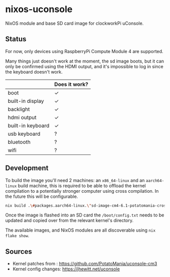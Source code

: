 # nixos-uconsole

NixOS module and base SD card image for clockworkPi uConsole.

## Status

For now, only devices using RaspberryPi Compute Module 4 are supported.

Many things just doesn't work at the moment, the sd image boots, but it can only be confirmed using
the HDMI output, and it's impossible to log in since the keyboard doesn't work.

|                   | Does it work? |
|------------------ | ------------- |
| boot              | ✓             |
| built-in display  | ✓             |
| backlight         | ✓             |
| hdmi output       | ✓             |
| built-in keyboard | ✓             |
| usb keyboard      | ?             |
| bluetooth         | ?             |
| wifi              | ?             |

## Development

To build the image you'll need 2 machines: an `x86_64-linux` and an `aarch64-linux` build machine,
this is required to be able to offload the kernel compilation to a potentially stronger computer
using cross compilation. In the future this will be configurable.

```bash
nix build .\#packages.aarch64-linux.\"sd-image-cm4-6.1-potatomania-cross-build\" -L
```

Once the image is flashed into an SD card the `/boot/config.txt` needs to be updated and copied over
from the relevant kernel's directory.

The available images, and NixOS modules are all discoverable using `nix flake show`.

## Sources

- Kernel patches from  : https://github.com/PotatoMania/uconsole-cm3
- Kernel config changes: https://jhewitt.net/uconsole

